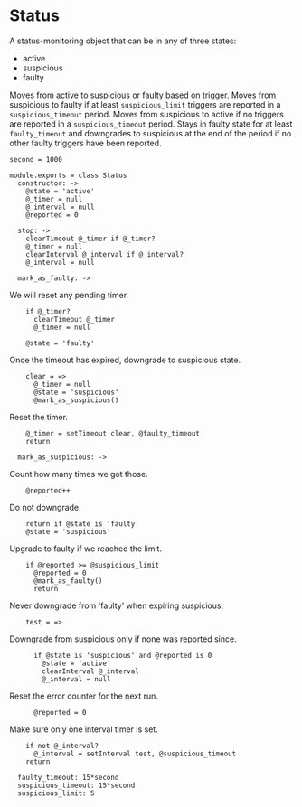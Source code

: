 Status
======

A status-monitoring object that can be in any of three states:
- active
- suspicious
- faulty

Moves from active to suspicious or faulty based on trigger.
Moves from suspicious to faulty if at least `suspicious_limit` triggers are reported in a `suspicious_timeout` period.
Moves from suspicious to active if no triggers are reported in a `suspicious_timeout` period.
Stays in faulty state for at least `faulty_timeout` and downgrades to suspicious at the end of the period if no other faulty triggers have been reported.

    second = 1000

    module.exports = class Status
      constructor: ->
        @state = 'active'
        @_timer = null
        @_interval = null
        @reported = 0

      stop: ->
        clearTimeout @_timer if @_timer?
        @_timer = null
        clearInterval @_interval if @_interval?
        @_interval = null

      mark_as_faulty: ->

We will reset any pending timer.

        if @_timer?
          clearTimeout @_timer
          @_timer = null

        @state = 'faulty'

Once the timeout has expired, downgrade to suspicious state.

        clear = =>
          @_timer = null
          @state = 'suspicious'
          @mark_as_suspicious()

Reset the timer.

        @_timer = setTimeout clear, @faulty_timeout
        return

      mark_as_suspicious: ->

Count how many times we got those.

        @reported++

Do not downgrade.

        return if @state is 'faulty'
        @state = 'suspicious'

Upgrade to faulty if we reached the limit.

        if @reported >= @suspicious_limit
          @reported = 0
          @mark_as_faulty()
          return

Never downgrade from 'faulty' when expiring suspicious.

        test = =>

Downgrade from suspicious only if none was reported since.

          if @state is 'suspicious' and @reported is 0
            @state = 'active'
            clearInterval @_interval
            @_interval = null

Reset the error counter for the next run.

          @reported = 0

Make sure only one interval timer is set.

        if not @_interval?
          @_interval = setInterval test, @suspicious_timeout
        return

      faulty_timeout: 15*second
      suspicious_timeout: 15*second
      suspicious_limit: 5
